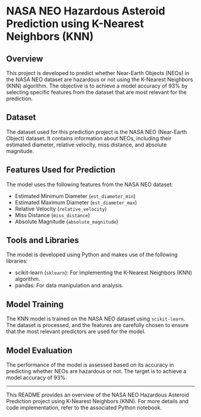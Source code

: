 # NASA NEO Hazardous Asteroid Prediction using K-Nearest Neighbors (KNN)

## Overview

This project is developed to predict whether Near-Earth Objects (NEOs) in the NASA NEO dataset are hazardous or not using the K-Nearest Neighbors (KNN) algorithm. The objective is to achieve a model accuracy of 93% by selecting specific features from the dataset that are most relevant for the prediction.

## Dataset

The dataset used for this prediction project is the NASA NEO (Near-Earth Object) dataset. It contains information about NEOs, including their estimated diameter, relative velocity, miss distance, and absolute magnitude.

## Features Used for Prediction

The model uses the following features from the NASA NEO dataset:

- Estimated Minimum Diameter (`est_diameter_min`)
- Estimated Maximum Diameter (`est_diameter_max`)
- Relative Velocity (`relative_velocity`)
- Miss Distance (`miss_distance`)
- Absolute Magnitude (`absolute_magnitude`)

## Tools and Libraries

The model is developed using Python and makes use of the following libraries:

- scikit-learn (`sklearn`): For implementing the K-Nearest Neighbors (KNN) algorithm.
- pandas: For data manipulation and analysis.

## Model Training

The KNN model is trained on the NASA NEO dataset using `scikit-learn`. The dataset is processed, and the features are carefully chosen to ensure that the most relevant predictors are used for the model.

## Model Evaluation

The performance of the model is assessed based on its accuracy in predicting whether NEOs are hazardous or not. The target is to achieve a model accuracy of 93%.

---

This README provides an overview of the NASA NEO Hazardous Asteroid Prediction project using K-Nearest Neighbors (KNN). For more details and code implementation, refer to the associated Python notebook.
